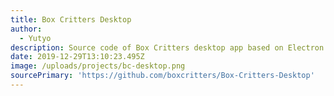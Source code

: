 ```yaml
---
title: Box Critters Desktop
author:
  - Yutyo
description: Source code of Box Critters desktop app based on Electron.
date: 2019-12-29T13:10:23.495Z
image: /uploads/projects/bc-desktop.png
sourcePrimary: 'https://github.com/boxcritters/Box-Critters-Desktop'
---
```


